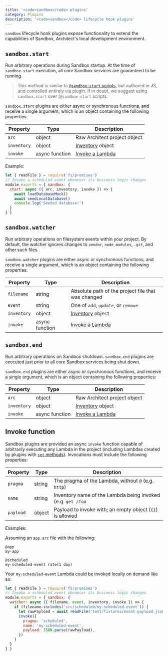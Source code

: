 ```yaml
---
title: '<code>sandbox</code> plugins'
category: Plugins
description: '<code>sandbox</code> lifecycle hook plugins'
---
```


`sandbox` lifecycle hook plugins expose functionality to extend the capabilities of Sandbox, Architect's local development environment.


## `sandbox.start`

Run arbitrary operations during Sandbox startup. At the time of `sandbox.start` execution, all core Sandbox services are guaranteed to be running.

> This method is similar to [`@sandbox-start` scripts](/docs/en/reference/configuration/local-preferences#%40sandbox-start), but authored in JS, and controlled entirely via plugin. If in doubt, we suggest using `sandbox.start` over [`@sandbox-start` scripts.

`sandbox.start` plugins are either async or synchronous functions, and receive a single argument, which is an object containing the following properties:

| Property    | Type            | Description                         |
|-------------|-----------------|------------------------------------ |
| `arc`       | object          | Raw Architect project object        |
| `inventory` | object          | [Inventory](./inventory) object     |
| `invoke`    | async function  | [Invoke a Lambda](#invoke-function) |

Example:

```javascript
let { readFile } = require('fs/promises')
// Invoke a scheduled event whenever its business logic changes
module.exports = { sandbox: {
  start: async ({ arc, inventory, invoke }) => {
    await loadDatabaseMock()
    await seedLocalDatabase()
    console.log('Seeded database!')
  }
} }
```


## `sandbox.watcher`

Run arbitrary operations on filesystem events within your project. By default, the watcher ignores changes to `vendor`, `node_modules`, `.git`, and other such files.

`sandbox.watcher` plugins are either async or synchronous functions, and receive a single argument, which is an object containing the following properties:

| Property    | Type            | Description                                         |
|-------------|-----------------|-----------------------------------------------------|
| `filename`  | string          | Absolute path of the project file that was changed  |
| `event`     | string          | One of `add`, `update`, or `remove`                 |
| `inventory` | object          | [Inventory](./inventory) object                     |
| `invoke`    | async function  | [Invoke a Lambda](#invoke-function)                 |


## `sandbox.end`

Run arbitrary operations on Sandbox shutdown. `sandbox.end` plugins are executed just prior to all core Sandbox services being shut down.

`sandbox.end` plugins are either async or synchronous functions, and receive a single argument, which is an object containing the following properties:

| Property    | Type            | Description                         |
|-------------|-----------------|-------------------------------------|
| `arc`       | object          | Raw Architect project object        |
| `inventory` | object          | [Inventory](./inventory) object     |
| `invoke`    | async function  | [Invoke a Lambda](#invoke-function) |


## Invoke function

Sandbox plugins are provided an async `invoke` function capable of arbitrarily executing any Lambda in the project (including Lambdas created by plugins with [`set` methods](./set)). Invocations must include the following properties:

| Property  | Type    | Description                                                 |
|-----------|---------|-------------------------------------------------------------|
| `pragma`  | string  | The pragma of the Lambda, without `@` (e.g. `http`)         |
| `name`    | string  | Inventory name of the Lambda being invoked (e.g. `get /foo` |
| `payload` | object  | Payload to invoke with; an empty object (`{}`) is allowed   |

Examples:

Assuming an `app.arc` file with the following:

```arc
@app
my-app

@scheduled
my-scheduled-event rate(1 day)
```

Your `my-scheduled-event` Lambda could be invoked locally on demand like so:

```javascript
let { readFile } = require('fs/promises')
// Invoke a scheduled event whenever its business logic changes
module.exports = { sandbox: {
  watcher: async ({ filename, event, inventory, invoke }) => {
    if (filename.includes('src/scheduled/my-scheduled-event')) {
      let rawPayload = await readFile('test/fixtures/event-payload.json')
      invoke({
        pragma: 'scheduled',
        name: 'my-scheduled-event',
        payload: JSON.parse(rawPayload),
      })
    }
  }
} }
```
